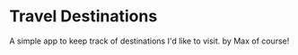 # Travel Destinations

A simple app to keep track of destinations I'd like to visit.
by Max of course!
